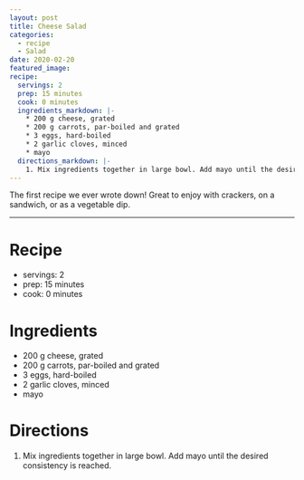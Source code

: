 ```yaml
---
layout: post
title: Cheese Salad
categories: 
  - recipe
  - Salad
date: 2020-02-20
featured_image:
recipe:
  servings: 2
  prep: 15 minutes
  cook: 0 minutes
  ingredients_markdown: |-
    * 200 g cheese, grated
    * 200 g carrots, par-boiled and grated
    * 3 eggs, hard-boiled
    * 2 garlic cloves, minced
    * mayo
  directions_markdown: |-
    1. Mix ingredients together in large bowl. Add mayo until the desired consistency is reached.
---
```


The first recipe we ever wrote down! Great to enjoy with crackers, on a sandwich, or as a vegetable dip.

---
# Recipe

- servings: 2
- prep: 15 minutes
- cook: 0 minutes

# Ingredients

- 200 g cheese, grated
- 200 g carrots, par-boiled and grated
- 3 eggs, hard-boiled
- 2 garlic cloves, minced
- mayo

# Directions

1. Mix ingredients together in large bowl. Add mayo until the desired consistency is reached.
